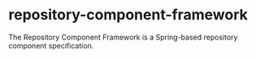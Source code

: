 # repository-component-framework
The Repository Component Framework is a Spring-based repository component specification. 
